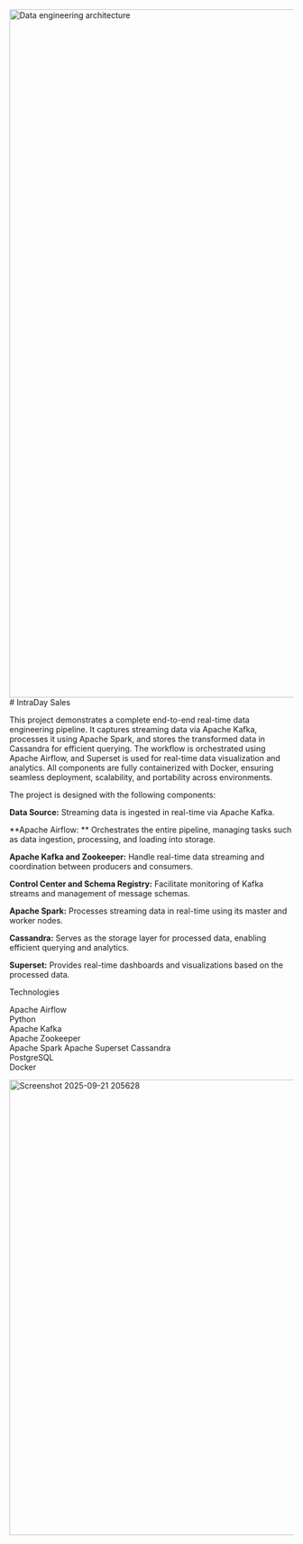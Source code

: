 <img width="3274" height="1221" alt="Data engineering architecture" src="https://github.com/user-attachments/assets/a241593f-c83e-4d4c-b593-efb2ca6f76c8" />
# IntraDay Sales

This project demonstrates a complete end-to-end real-time data engineering pipeline. It captures streaming data via Apache Kafka, processes it using Apache Spark, and stores the transformed data in Cassandra for efficient querying. The workflow is orchestrated using Apache Airflow, and Superset is used for real-time data visualization and analytics. All components are fully containerized with Docker, ensuring seamless deployment, scalability, and portability across environments.






The project is designed with the following components:

**Data Source:** Streaming data is ingested in real-time via Apache Kafka.

**Apache Airflow: ** Orchestrates the entire pipeline, managing tasks such as data ingestion, processing, and loading into storage.

**Apache Kafka and Zookeeper:** Handle real-time data streaming and coordination between producers and consumers.

**Control Center and Schema Registry:** Facilitate monitoring of Kafka streams and management of message schemas.

**Apache Spark:** Processes streaming data in real-time using its master and worker nodes.

**Cassandra:** Serves as the storage layer for processed data, enabling efficient querying and analytics.

**Superset:** Provides real-time dashboards and visualizations based on the processed data.


Technologies   
  
Apache Airflow    
Python    
Apache Kafka    
Apache Zookeeper    
Apache Spark 
Apache Superset
Cassandra    
PostgreSQL    
Docker          

<img width="1846" height="808" alt="Screenshot 2025-09-21 205628" src="https://github.com/user-attachments/assets/8dba41f6-3bd6-49ba-a615-b98f0da0d247" />







